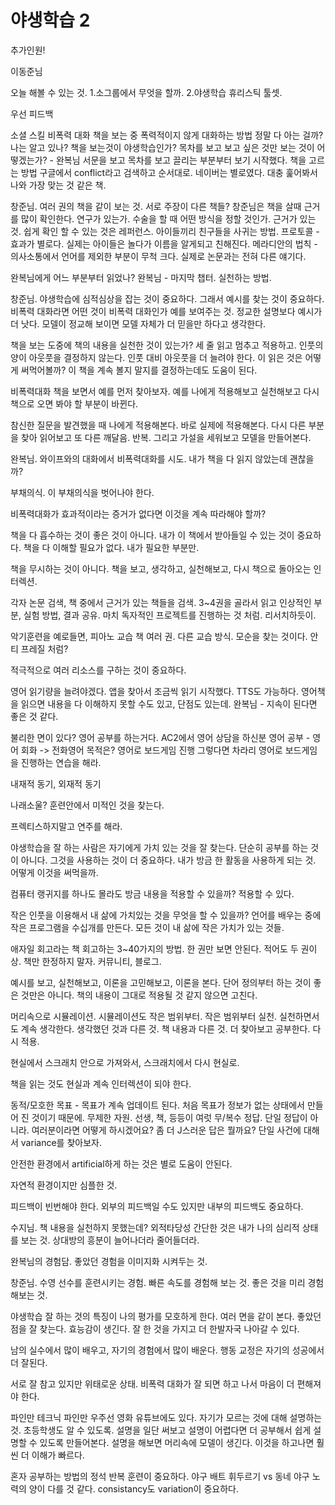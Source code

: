 # 야생학습 2

추가인원!

이동준님

오늘 해볼 수 있는 것.
1.소그룹에서 무엇을 할까.
2.야생학습 휴리스틱 툴셋.

우선 피드백

소셜 스킬
비폭력 대화 책을 보는 중
폭력적이지 않게 대화하는 방법
정말 다 아는 걸까? 나는 알고 있나?
책을 보는것이 야생학습인가?
목차를 보고 보고 싶은 것만 보는 것이 어떻겠는가? - 완복님
서문을 보고 목차를 보고 끌리는 부분부터 보기 시작했다.
책을 고르는 방법
구글에서 conflict라고 검색하고 순서대로.
네이버는 별로였다.
대충 훑어봐서 나와 가장 맞는 것 같은 책.

창준님.
여러 권의 책을 같이 보는 것.
서로 주장이 다른 책들?
창준님은 책을 살때 근거를 많이 확인한다.
연구가 있는가.
수술을 할 때 어떤 방식을 정할 것인가. 근거가 있는 것.
쉽게 확인 할 수 있는 것은 레퍼런스.
아이들끼리 친구들을 사귀는 방법.
프로토콜 - 효과가 별로다.
실제는 아이들은 놀다가 이름을 알게되고 친해진다.
메라디안의 법칙 - 의사소통에서 언어를 제외한 부분이 무척 크다.
실제로 논문과는 전혀 다른 얘기다.

완복님에게 어느 부분부터 읽었나?
완복님 - 마지막 챕터. 실천하는 방법.

창준님.
야생학습에 심적심상을 잡는 것이 중요하다.
그래서 예시를 찾는 것이 중요하다.
비폭력 대화라면 어떤 것이 비폭력 대화인가 예를 보여주는 것.
정교한 설명보다 예시가 더 낫다.
모델이 정교해 보이면 모델 자체가 더 믿을만 하다고 생각한다.

책을 보는 도중에 책의 내용을 실천한 것이 있는가?
세 줄 읽고 멈추고 적용하고.
인풋의 양이 아웃풋을 결정하지 않는다.
인풋 대비 아웃풋을 더 늘려야 한다.
이 읽은 것은 어떻게 써먹어볼까?
이 책을 계속 볼지 말지를 결정하는데도 도움이 된다.

비폭력대화
책을 보면서 예를 먼저 찾아보자.
예를 나에게 적용해보고 실천해보고 다시 책으로 오면 봐야 할 부분이 바뀐다.

참신한 질문을 발견했을 때 나에게 적용해본다.
바로 실제에 적용해본다.
다시 다른 부분을 찾아 읽어보고 또 다른 깨달음.
반복.
그리고 가설을 세워보고 모델을 만들어본다.

완복님.
와이프와의 대화에서 비폭력대화를 시도.
내가 책을 다 읽지 않았는데 괜찮을까?

부채의식.
이 부채의식을 벗어나야 한다.

비폭력대화가 효과적이라는 증거가 없다면 이것을 계속 따라해야 할까?

책을 다 흡수하는 것이 좋은 것이 아니다.
내가 이 책에서 받아들일 수 있는 것이 중요하다.
책을 다 이해할 필요가 없다.
내가 필요한 부분만.

책을 무시하는 것이 아니다.
책을 보고, 생각하고, 실천해보고, 다시 책으로 돌아오는 인터렉션.

각자 논문 검색, 책 중에서 근거가 있는 책들을 검색.
3~4권을 골라서 읽고 인상적인 부분, 실험 방법, 결과 공유.
마치 독자적인 프로젝트를 진행하는 것 처럼. 리서치하듯이.

악기훈련을 예로들면, 피아노 교습 책 여러 권.
다른 교습 방식.
모순을 찾는 것이다. 안티 프레질 처럼?

적극적으로 여러 리소스를 구하는 것이 중요하다.

영어 읽기량을 늘려야겠다.
앱을 찾아서 조금씩 읽기 시작했다.
TTS도 가능하다.
영어책을 읽으면 내용을 다 이해하지 못할 수도 있고, 단점도 있는데.
완복님 - 지속이 된다면 좋은 것 같다.

불리한 면이 있다?
영어 공부를 하는거다.
AC2에서 영어 상담을 하신분
영어 공부 - 영어 회화 -> 전화영어
목적은? 영어로 보드게임 진행
그렇다면 차라리 영어로 보드게임을 진행하는 연습을 해라.

내재적 동기, 외재적 동기

나래소울?
훈련안에서 미적인 것을 찾는다.

프렉티스하지말고 연주를 해라.

야생학습을 잘 하는 사람은 자기에게 가치 있는 것을 잘 찾는다.
단순히 공부를 하는 것이 아니다.
그것을 사용하는 것이 더 중요하다.
내가 방금 한 활동을 사용하게 되는 것.
어떻게 이것을 써먹을까.

컴퓨터 랭귀지를 하나도 몰라도 방금 내용을 적용할 수 있을까?
적용할 수 있다.

작은 인풋을 이용해서 내 삶에 가치있는 것을 무엇을 할 수 있을까?
언어를 배우는 중에 작은 프로그램을 수십개를 만든다.
모든 것이 내 삶에 작은 가치가 있는 것들.

애자일 회고라는 책
회고하는 3~40가지의 방법.
한 권만 보면 안된다. 적어도 두 권이상. 책만 한정하지 말자. 커뮤니티, 블로그.

예시를 보고, 실천해보고, 이론을 고민해보고, 이론을 본다.
단어 정의부터 하는 것이 좋은 것만은 아니다.
책의 내용이 그대로 적용될 것 같지 않으면 고친다.

머리속으로 시뮬레이션. 시뮬레이션도 작은 범위부터.
작은 범위부터 실천. 실천하면서도 계속 생각한다.
생각했던 것과 다른 것. 책 내용과 다른 것. 더 찾아보고 공부한다.
다시 적용.

현실에서 스크래치 안으로 가져와서, 스크래치에서 다시 현실로.

책을 읽는 것도 현실과 계속 인터렉션이 되야 한다.

동적/모호한 목표 - 목표가 계속 업데이트 된다.
처음 목표가 정보가 없는 상태에서 만들어 진 것이기 때문에.
무제한 자원. 선생, 책, 등등이 여럿
무/복수 정답. 단일 정답이 아니라.
여러분이라면 어떻게 하시겠어요? 좀 더 J스러운 답은 뭘까요?
단일 사건에 대해서 variance를 찾아보자.

안전한 환경에서 artificial하게 하는 것은 별로 도움이 안된다.

자연적 환경이지만 심플한 것.

피드백이 빈번해야 한다. 외부의 피드백일 수도 있지만 내부의 피드백도 중요하다.

수지님.
책 내용을 실천하지 못했는데?
외적타당성
간단한 것은 내가 나의 심리적 상태를 보는 것.
상대방의 흥분이 늘어나더라 줄어들더라.

완복님의 경험담.
좋았던 경험을 이미지화 시켜두는 것.

창준님.
수영 선수를 훈련시키는 경험.
빠른 속도를 경험해 보는 것.
좋은 것을 미리 경험해보는 것.

야생학습 잘 하는 것의 특징이 나의 평가를 모호하게 한다.
여러 면을 같이 본다.
좋았던 점을 잘 찾는다. 효능감이 생긴다. 잘 한 것을 가지고 더 한발자국 나아갈 수 있다.

남의 실수에서 많이 배우고, 자기의 경험에서 많이 배운다.
행동 교정은 자기의 성공에서 더 잘된다.

서로 잘 참고 있지만 위태로운 상태.
비폭력 대화가 잘 되면 하고 나서 마음이 더 편해져야 한다.

파인만 테크닉
파인만 우주선 영화
유튜브에도 있다.
자기가 모르는 것에 대해 설명하는 것. 초등학생도 알 수 있도록.
설명을 일단 써보고 설명이 어렵다면 더 공부해서 쉽게 설명할 수 있도록 만들어본다.
설명을 해보면 머리속에 모델이 생긴다. 이것을 하고나면 훨씬 더 이해가 빠르다.

혼자 공부하는 방법의 정석
반복 훈련이 중요하다.
야구 배트 휘두르기 vs 동네 야구
노력의 양이 다를 것 같다.
consistancy도 variation이 중요하다.

